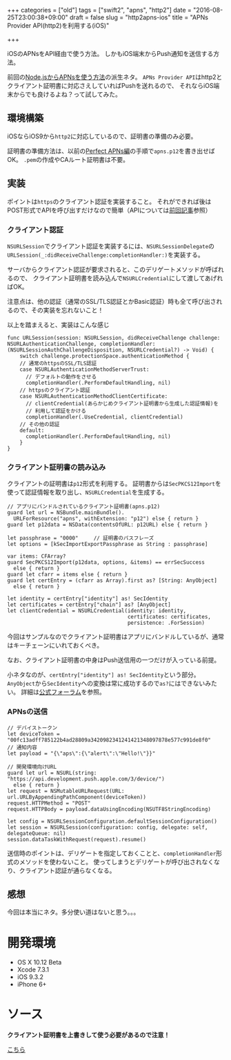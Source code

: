 +++
categories = ["old"]
tags = ["swift2", "apns", "http2"]
date = "2016-08-25T23:00:38+09:00"
draft = false
slug = "http2apns-ios"
title = "APNs Provider API(http2)を利用する(iOS)"

+++

iOSのAPNsをAPI経由で使う方法。
しかもiOS端末からPush通知を送信する方法。

<!--more-->
前回の[Node.jsからAPNsを使う方法](../http2apns/)の派生ネタ。
`APNs Provider API`はhttp2とクライアント証明書に対応さえしていればPushを送れるので、
それならiOS端末からでも良けるよね？って試してみた。

## 環境構築
iOSならiOS9から`http2`に対応しているので、証明書の準備のみ必要。

証明書の準備方法は、以前の[Perfect APNs編](../perfect-push/)の手順で`apns.p12`を書き出せばOK。
`.pem`の作成やCAルート証明書は不要。

## 実装
ポイントは`https`のクライアント認証を実装すること。
それができれば後はPOST形式でAPIを呼び出すだけなので簡単（APIについては[前回記事](../http2apns/)参照）

### クライアント認証
`NSURLSession`でクライアント認証を実装するには、`NSURLSessionDelegate`の
`URLSession(_:didReceiveChallenge:completionHandler:)`を実装する。

サーバからクライアント認証が要求されると、このデリゲートメソッドが呼ばれるので、
クライアント証明書を読み込んで`NSURLCredential`にして渡してあげればOK。

注意点は、他の認証（通常のSSL/TLS認証とかBasic認証）時も全て呼び出されるので、その実装を忘れないこと！

以上を踏まえると、実装はこんな感じ

```
func URLSession(session: NSURLSession, didReceiveChallenge challenge: NSURLAuthenticationChallenge, completionHandler: (NSURLSessionAuthChallengeDisposition, NSURLCredential?) -> Void) {
    switch challenge.protectionSpace.authenticationMethod {
    // 通常のhttpsのSSL/TLS認証
    case NSURLAuthenticationMethodServerTrust:
      // デフォルトの動作をさせる
      completionHandler(.PerformDefaultHandling, nil)
    // httpsのクライアント認証
    case NSURLAuthenticationMethodClientCertificate:
      // clientCredential(あらかじめクライアント証明書から生成した認証情報)を
      // 利用して認証をかける
      completionHandler(.UseCredential, clientCredential)
    // その他の認証
    default:
      completionHandler(.PerformDefaultHandling, nil)
    }
}
```

### クライアント証明書の読み込み
クライアントの証明書は`p12`形式を利用する。
証明書からは`SecPKCS12Import`を使って認証情報を取り出し、`NSURLCredential`を生成する。

```
// アプリにバンドルされているクライアント証明書(apns.p12)
guard let url = NSBundle.mainBundle().
  URLForResource("apns", withExtension: "p12") else { return }
guard let p12data = NSData(contentsOfURL: p12URL) else { return }

let passphrase = "0000"     // 証明書のパスフレーズ
let options = [kSecImportExportPassphrase as String : passphrase]

var items: CFArray?
guard SecPKCS12Import(p12data, options, &items) == errSecSuccess
  else { return }
guard let cfarr = items else { return }
guard let certEntry = (cfarr as Array).first as? [String: AnyObject]
  else { return }

let identity = certEntry["identity"] as! SecIdentity
let certificates = certEntry["chain"] as? [AnyObject]
let clientCredential = NSURLCredential(identity: identity,
                                       certificates: certificates,
                                       persistence: .ForSession)
```

今回はサンプルなのでクライアント証明書はアプリにバンドルしているが、通常はキーチェーンにいれておくべき。

なお、クライアント証明書の中身はPush送信用の一つだけが入っている前提。

小ネタなのが、`certEntry["identity"] as! SecIdentity`という部分。
`AnyObject`から`SecIdentity`への変換は常に成功するので`as?`にはできないみたい。
詳細は[公式フォーラム](https://forums.developer.apple.com/thread/11171)を参照。

### APNsの送信
```
// デバイストークン
let deviceToken = "00fc13adff785122b4ad28809a3420982341241421348097878e577c991de8f0"
// 通知内容
let payload = "{\"aps\":{\"alert\":\"Hello!\"}}"

// 開発環境向けURL
guard let url = NSURL(string: "https://api.development.push.apple.com/3/device/")
  else { return }
let request = NSMutableURLRequest(URL: url.URLByAppendingPathComponent(deviceToken))
request.HTTPMethod = "POST"
request.HTTPBody = payload.dataUsingEncoding(NSUTF8StringEncoding)

let config = NSURLSessionConfiguration.defaultSessionConfiguration()
let session = NSURLSession(configuration: config, delegate: self, delegateQueue: nil)
session.dataTaskWithRequest(request).resume()
```

送信時のポイントは、デリゲートを指定しておくことと、`completionHandler`形式のメソッドを使わないこと。
使ってしまうとデリゲートが呼び出されなくなり、クライアント認証が通らなくなる。

## 感想
今回は本当にネタ。多分使い道はないと思う。。。

# 開発環境
+ OS X 10.12 Beta
+ Xcode 7.3.1
+ iOS 9.3.2
+ iPhone 6+

# ソース
**クライアント証明書を上書きして使う必要があるので注意！**

[こちら](https://github.com/mike-neko/APNs_iOS)

